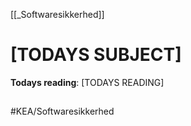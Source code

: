 [[_Softwaresikkerhed]]

# [TODAYS SUBJECT]

**Todays reading**: [TODAYS READING]

## 

#KEA/Softwaresikkerhed 